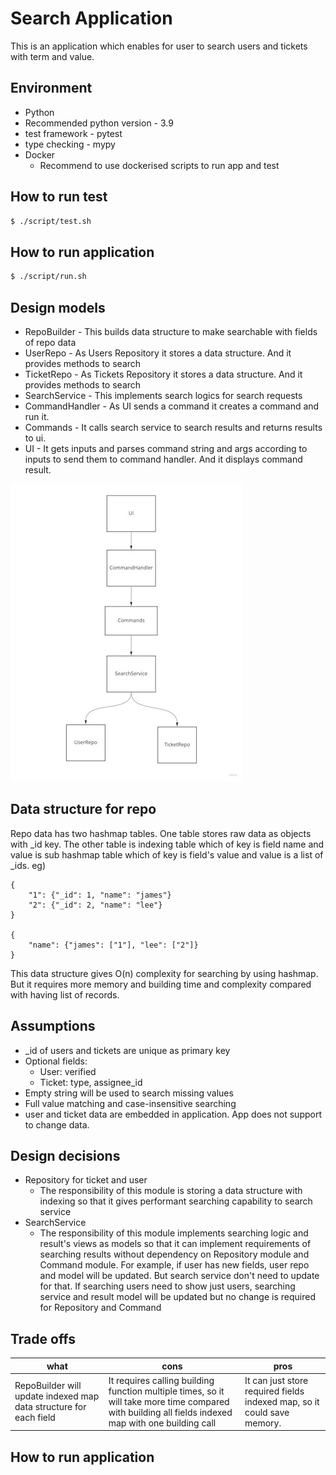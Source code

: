# Search Application
This is an application which enables for user to search users and tickets with term and value.


## Environment
* Python
* Recommended python version - 3.9
* test framework - pytest
* type checking - mypy
* Docker
    - Recommend to use dockerised scripts to run app and test

## How to run test

```bash
$ ./script/test.sh
```

## How to run application

```bash
$ ./script/run.sh
```

## Design models
* RepoBuilder - This builds data structure to make searchable with fields of repo data
* UserRepo - As Users Repository it stores a data structure. And it provides methods to search
* TicketRepo - As Tickets Repository it stores a data structure. And it provides methods to search
* SearchService - This implements search logics for search requests
* CommandHandler - As UI sends a command it creates a command and run it.
* Commands - It calls search service to search results and returns results to ui.
* UI - It gets inputs and parses command string and args according to inputs to send them to command handler. And it displays command result.

![Design Diagram](./design-diagram.jpg)
## Data structure for repo
Repo data has two hashmap tables. One table stores raw data as objects with _id key. The other table is indexing table which of key is field name and value is sub hashmap table which of key is field's value and value is a list of _ids.
eg)
```
{
    "1": {"_id": 1, "name": "james"}
    "2": {"_id": 2, "name": "lee"}
}

{
    "name": {"james": ["1"], "lee": ["2"]}
}
```
This data structure gives O(n) complexity for searching by using hashmap. But it requires more memory and building time and complexity compared with having list of records.


## Assumptions
* _id of users and tickets are unique as primary key
* Optional fields:
    * User: verified
    * Ticket: type, assignee_id
* Empty string will be used to search missing values
* Full value matching and case-insensitive searching
* user and ticket data are embedded in application. App does not support to change data.

## Design decisions
* Repository for ticket and user
    - The responsibility of this module is storing a data structure with indexing so that it gives performant searching capability to search service
* SearchService
    - The responsibility of this module implements searching logic and result's views as models so that it can implement requirements of searching results without dependency on Repository module and Command module. For example, if user has new fields, user repo and model will be updated. But search service don't need to update for that. If searching users need to show just users, searching service and result model will be updated but no change is required for Repository and Command


## Trade offs
| what | cons | pros |
|---|---|---|
|RepoBuilder will update indexed map data structure for each field|It requires calling building function multiple times, so it will take more time compared with building all fields indexed map with one building call|It can just store required fields indexed map, so it could save memory.|


## How to run application


